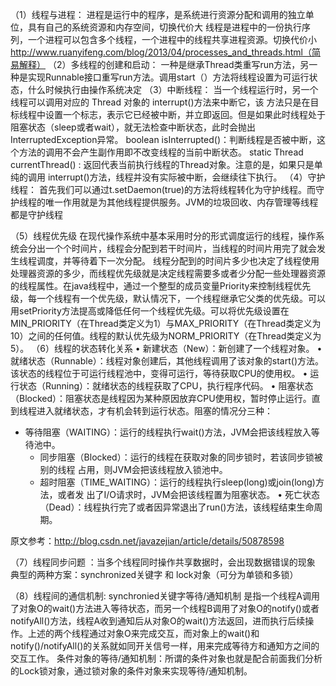 （1）线程与进程：
进程是运行中的程序，是系统进行资源分配和调用的独立单位，具有自己的系统资源和内存空间，切换代价大
线程是进程中的一份执行序列，一个进程可以包含多个线程，一个进程中的线程共享进程资源。切换代价小
http://www.ruanyifeng.com/blog/2013/04/processes_and_threads.html（简易解释）
（2）多线程的创建和启动：
一种是继承Thread类重写run方法，另一种是实现Runnable接口重写run方法。调用start（）方法将线程设置为可运行状态，什么时候执行由操作系统决定
（3）中断线程：
 当一个线程运行时，另一个线程可以调用对应的 Thread 对象的 interrupt()方法来中断它，该 方法只是在目标线程中设置一个标志，表示它已经被中断，并立即返回。但是如果此时线程处于阻塞状态（sleep或者wait），就无法检查中断状态，此时会抛出InterruptedException异常。
boolean isInterrupted()：判断线程是否被中断，这个方法的调用不会产生副作用即不改变线程的当前中断状态。
static Thread currentThread() : 返回代表当前执行线程的Thread对象。注意的是，如果只是单纯的调用 interrupt()方法，线程并没有实际被中断，会继续往下执行。
（4）守护线程：
首先我们可以通过t.setDaemon(true)的方法将线程转化为守护线程。而守护线程的唯一作用就是为其他线程提供服务。JVM的垃圾回收、内存管理等线程都是守护线程

（5）线程优先级
    在现代操作系统中基本采用时分的形式调度运行的线程，操作系统会分出一个个时间片，线程会分配到若干时间片，当线程的时间片用完了就会发生线程调度，并等待着下一次分配。
    线程分配到的时间片多少也决定了线程使用处理器资源的多少，而线程优先级就是决定线程需要多或者少分配一些处理器资源的线程属性。在java线程中，通过一个整型的成员变量Priority来控制线程优先级，每一个线程有一个优先级，默认情况下，一个线程继承它父类的优先级。可以用setPriority方法提高或降低任何一个线程优先级。可以将优先级设置在MIN_PRIORITY（在Thread类定义为1）与MAX_PRIORITY（在Thread类定义为10）之间的任何值。线程的默认优先级为NORM_PRIORITY（在Thread类定义为5）。
（6）线程的状态转化关系
•	新建状态（New）：新创建了一个线程对象。
•	就绪状态（Runnable）：线程对象创建后，其他线程调用了该对象的start()方法。该状态的线程位于可运行线程池中，变得可运行，等待获取CPU的使用权。
•	运行状态（Running）：就绪状态的线程获取了CPU，执行程序代码。
•	阻塞状态（Blocked）：阻塞状态是线程因为某种原因放弃CPU使用权，暂时停止运行。直到线程进入就绪状态，才有机会转到运行状态。阻塞的情况分三种：
  - 等待阻塞（WAITING）：运行的线程执行wait()方法，JVM会把该线程放入等待池中。
      - 同步阻塞（Blocked）：运行的线程在获取对象的同步锁时，若该同步锁被别的线程
        占用，则JVM会把该线程放入锁池中。
     - 超时阻塞（TIME_WAITING）：运行的线程执行sleep(long)或join(long)方法，或者发
        出了I/O请求时，JVM会把该线程置为阻塞状态。
•	死亡状态（Dead）：线程执行完了或者因异常退出了run()方法，该线程结束生命周期。

原文参考：http://blog.csdn.net/javazejian/article/details/50878598

（7）线程同步问题 ：当多个线程同时操作共享数据时，会出现数据错误的现象
典型的两种方案：synchronized关键字 和 lock对象（可分为单锁和多锁）

（8）线程间的通信机制:
synchronied关键字等待/通知机制 是指一个线程A调用了对象O的wait()方法进入等待状态，而另一个线程B调用了对象O的notify()或者notifyAll()方法，线程A收到通知后从对象O的wait()方法返回，进而执行后续操作。上述的两个线程通过对象O来完成交互，而对象上的wait()和notify()/notifyAll()的关系就如同开关信号一样，用来完成等待方和通知方之间的交互工作。
条件对象的等待/通知机制：所谓的条件对象也就是配合前面我们分析的Lock锁对象，通过锁对象的条件对象来实现等待/通知机制。
